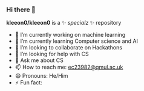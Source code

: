 ### Hi there 👋


**kleeon0/kleeon0** is a ✨ _specialz_ ✨ repository

- 🔭 I’m currently working on machine learning
- 🌱 I’m currently learning Computer science and AI
- 👯 I’m looking to collaborate on Hackathons
- 🤔 I’m looking for help with CS
- 💬 Ask me about CS
- 📫 How to reach me: ec23982@qmul.ac.uk
- 😄 Pronouns: He/Him
- ⚡ Fun fact: 

